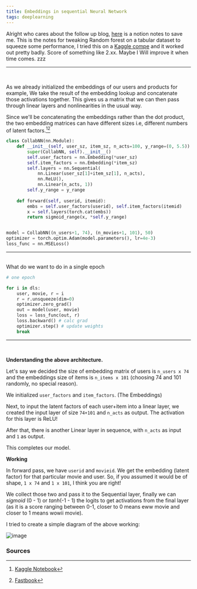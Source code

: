 ```yaml
---
title: Embeddings in sequential Neural Network
tags: deeplearning
---
```


Alright who cares about the follow up blog, [here](https://akzsh.notion.site/Tabular-Data-analysis-and-Decision-Tree-9444c1ca59d7464dbc91e7cb6cb243fc?pvs=4) is a notion notes to save me. This is the notes for tweaking Random forest on a tabular dataset to squeeze some performance, I tried this on a [Kaggle compe](https://www.kaggle.com/competitions/store-sales-time-series-forecasting/leaderboard) and it worked out pretty badly. Score of something like 2.xx. Maybe I Will improve it when time comes. zzz

--------------------------------
<br/>

As we already initialized the embeddings of our users and products for example, We take the result of the embedding lookup and concatenate those activations together. This gives us a matrix that we can then pass through linear layers and nonlinearities in the usual way.

Since we'll be concatenating the embeddings rather than the dot product, the two embedding matrices can have different sizes i.e, different numbers of latent factors.[^1][^2]

```py
class CollabNN(nn.Module):
    def __init__(self, user_sz, item_sz, n_acts=100, y_range=(0, 5.5)):
        super(CollabNN, self).__init__()
        self.user_factors = nn.Embedding(*user_sz)
        self.item_factors = nn.Embedding(*item_sz)
        self.layers = nn.Sequential(
            nn.Linear(user_sz[1]+item_sz[1], n_acts),
            nn.ReLU(),
            nn.Linear(n_acts, 1))
        self.y_range = y_range
        
    def forward(self, userid, itemid):
        embs = self.user_factors(userid), self.item_factors(itemid)
        x = self.layers(torch.cat(embs))
        return sigmoid_range(x, *self.y_range)


model = CollabNN((n_users+1, 74), (n_movies+1, 101), 50)
optimizer = torch.optim.Adam(model.parameters(), lr=4e-3)
loss_func = nn.MSELoss()
```
[^1]: [Kaggle Notebook](https://www.kaggle.com/code/akzsh5100/collaborative-filtering-movielens)
[^2]: [Fastbook](https://github.com/fastai/fastbook/blob/master/08_collab.ipynb)

-----------------------------
<br/>
What do we want to do in a single epoch

```py
# one epoch

for i in dls:
    user, movie, r = i
    r = r.unsqueeze(dim=0)
    optimizer.zero_grad()
    out = model(user, movie)
    loss = loss_func(out, r)
    loss.backward() # calc grad
    optimizer.step() # update weights 
    break
```
-----------------------------
<br/>

**Understanding the above architecture.**

Let's say we decided the size of embedding matrix of users is `n_users x 74` and the embeddings size of items is `n_items x 101` (choosing 74 and 101 randomly, no special reason).

We initialized `user_factors` and `item_factors`. (The Embeddings)

Next, to input the latent factors of each user+item into a linear layer, we created the input layer of size `74+101` and `n_acts` as output. The activation for this layer is ReLU!

After that, there is another Linear layer in sequence, with `n_acts` as input and `1` as output.

This completes our model.

**Working**

In forward pass, we have `userid` and `movieid`. We get the embedding (latent factor) for that particular movie and user. So, if you assumed it would be of shape, `1 x 74` and `1 x 101`, I think you are right!

We collect those two and pass it to the Sequential layer, finally we can *sigmoid* (0 - 1) or *tanh*(-1 - 1) the logits to get activations from the final layer (as it is a score ranging between 0-1, closer to 0 means eww movie and closer to 1 means wowii movie).

I tried to create a simple diagram of the above working:

![image](https://github.com/akash5100/blog/assets/53405133/66369779-ac92-415a-8d25-54f4869ef50a)

### Sources
